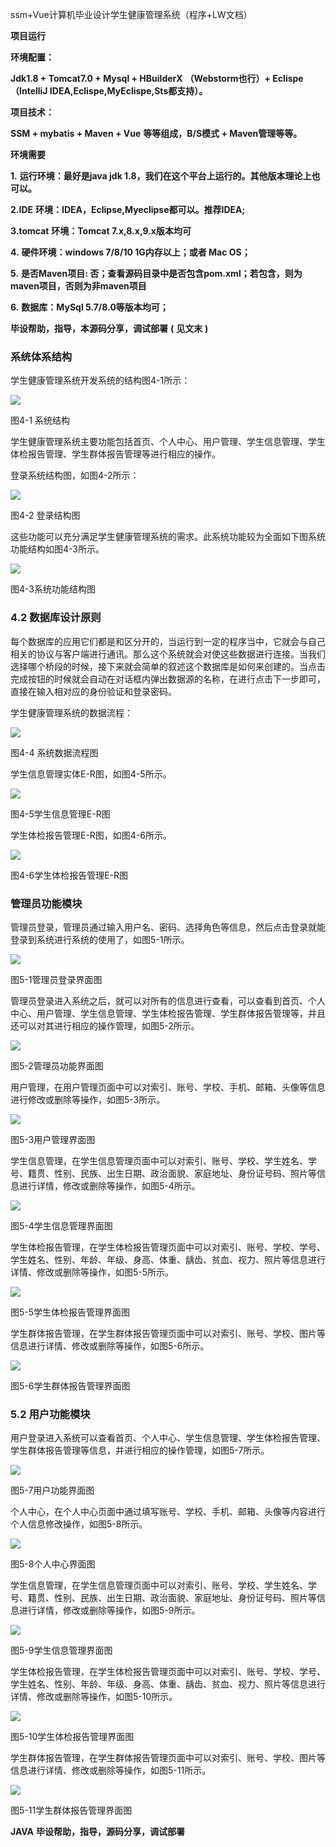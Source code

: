 ssm+Vue计算机毕业设计学生健康管理系统（程序+LW文档）

**项目运行**

**环境配置：**

**Jdk1.8 + Tomcat7.0 + Mysql + HBuilderX** **（Webstorm也行）+ Eclispe（IntelliJ
IDEA,Eclispe,MyEclispe,Sts都支持）。**

**项目技术：**

**SSM + mybatis + Maven + Vue** **等等组成，B/S模式 + Maven管理等等。**

**环境需要**

**1.** **运行环境：最好是java jdk 1.8，我们在这个平台上运行的。其他版本理论上也可以。**

**2.IDE** **环境：IDEA，Eclipse,Myeclipse都可以。推荐IDEA;**

**3.tomcat** **环境：Tomcat 7.x,8.x,9.x版本均可**

**4.** **硬件环境：windows 7/8/10 1G内存以上；或者 Mac OS；**

**5.** **是否Maven项目: 否；查看源码目录中是否包含pom.xml；若包含，则为maven项目，否则为非maven项目**

**6.** **数据库：MySql 5.7/8.0等版本均可；**

**毕设帮助，指导，本源码分享，调试部署** **(** **见文末** **)**

###  系统体系结构

学生健康管理系统开发系统的结构图4-1所示：

![](./res/be1fd1b01a3f4a41811343441347ecdb.png)

图4-1 系统结构

学生健康管理系统主要功能包括首页、个人中心、用户管理、学生信息管理、学生体检报告管理、学生群体报告管理等进行相应的操作。

登录系统结构图，如图4-2所示：

![](./res/a8bdc70ddf664592b729a4c69280e5c2.png)

图4-2 登录结构图

这些功能可以充分满足学生健康管理系统的需求。此系统功能较为全面如下图系统功能结构如图4-3所示。

![](./res/09bb258dd5e74b929fcfedfc33984fd8.png)

图4-3系统功能结构图

### 4.2 数据库设计原则

每个数据库的应用它们都是和区分开的，当运行到一定的程序当中，它就会与自己相关的协议与客户端进行通讯。那么这个系统就会对使这些数据进行连接。当我们选择哪个桥段的时候，接下来就会简单的叙述这个数据库是如何来创建的。当点击完成按钮的时候就会自动在对话框内弹出数据源的名称，在进行点击下一步即可，直接在输入相对应的身份验证和登录密码。

学生健康管理系统的数据流程：

![](./res/4ca54b3335c04bf8993670a9d361b5f7.png)

图4-4 系统数据流程图

学生信息管理实体E-R图，如图4-5所示。

![](./res/fc185e851a9f41999d416c7ca9d6bfbd.png)

图4-5学生信息管理E-R图

学生体检报告管理E-R图，如图4-6所示。

![](./res/a9f65731963e4585a56ae09c67062ffd.png)

图4-6学生体检报告管理E-R图

### 管理员功能模块

管理员登录，管理员通过输入用户名、密码、选择角色等信息，然后点击登录就能登录到系统进行系统的使用了，如图5-1所示。

![](./res/b181c976a544426d988a2690e64145f1.png)

图5-1管理员登录界面图

管理员登录进入系统之后，就可以对所有的信息进行查看，可以查看到首页、个人中心、用户管理、学生信息管理、学生体检报告管理、学生群体报告管理等，并且还可以对其进行相应的操作管理，如图5-2所示。

![](./res/bafc01e4cee7474697fbd07dc8ca497b.png)

图5-2管理员功能界面图

用户管理，在用户管理页面中可以对索引、账号、学校、手机、邮箱、头像等信息进行修改或删除等操作，如图5-3所示。

![](./res/0130108d5874446889aae45c75bfebe3.png)

图5-3用户管理界面图

学生信息管理，在学生信息管理页面中可以对索引、账号、学校、学生姓名、学号、籍贯、性别、民族、出生日期、政治面貌、家庭地址、身份证号码、照片等信息进行详情，修改或删除等操作，如图5-4所示。

![](./res/8261aeea31304a5dac20ba77f38794b5.png)

图5-4学生信息管理界面图

学生体检报告管理，在学生体检报告管理页面中可以对索引、账号、学校、学号、学生姓名、性别、年龄、年级、身高、体重、龋齿、贫血、视力、照片等信息进行详情、修改或删除等操作，如图5-5所示。

![](./res/ed82ee00b2de460e850d9b879202e0bd.png)

图5-5学生体检报告管理界面图

学生群体报告管理，在学生群体报告管理页面中可以对索引、账号、学校、图片等信息进行详情、修改或删除等操作，如图5-6所示。

![](./res/da5975b6a9694b7fa918226fdb7ab70c.png)

图5-6学生群体报告管理界面图

### 5.2 用户功能模块

用户登录进入系统可以查看首页、个人中心、学生信息管理、学生体检报告管理、学生群体报告管理等信息，并进行相应的操作管理，如图5-7所示。

![](./res/b0502e763fa44eec954576d58931d9e0.png)

图5-7用户功能界面图

个人中心，在个人中心页面中通过填写账号、学校、手机、邮箱、头像等内容进行个人信息修改操作，如图5-8所示。

![](./res/1f4249c1cc024a28b2c6202257662b41.png)

图5-8个人中心界面图

学生信息管理，在学生信息管理页面中可以对索引、账号、学校、学生姓名、学号、籍贯、性别、民族、出生日期、政治面貌、家庭地址、身份证号码、照片等信息进行详情，修改或删除等操作，如图5-9所示。

![](./res/b438565cfb804c23b17594f7f7d584bc.png)

图5-9学生信息管理界面图

学生体检报告管理，在学生体检报告管理页面中可以对索引、账号、学校、学号、学生姓名、性别、年龄、年级、身高、体重、龋齿、贫血、视力、照片等信息进行详情、修改或删除等操作，如图5-10所示。

![](./res/71fec91266e64ba3b78f908a827f43f5.png)

图5-10学生体检报告管理界面图

学生群体报告管理，在学生群体报告管理页面中可以对索引、账号、学校、图片等信息进行详情、修改或删除等操作，如图5-11所示。

![](./res/49d3f193840742c68eaacb06cac7dd1e.png)

图5-11学生群体报告管理界面图

**JAVA** **毕设帮助，指导，源码分享，调试部署**

